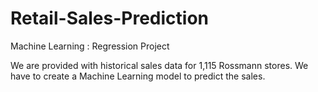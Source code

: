 # Retail-Sales-Prediction
Machine Learning : Regression Project

We are provided with historical sales data for 1,115 Rossmann stores. We have to create a Machine Learning model to predict the sales.
